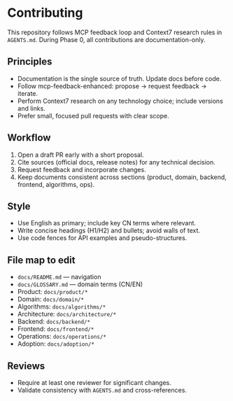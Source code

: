 # Contributing

This repository follows MCP feedback loop and Context7 research rules in `AGENTS.md`. During Phase 0, all contributions are documentation-only.

## Principles

- Documentation is the single source of truth. Update docs before code.
- Follow mcp-feedback-enhanced: propose → request feedback → iterate.
- Perform Context7 research on any technology choice; include versions and links.
- Prefer small, focused pull requests with clear scope.

## Workflow

1. Open a draft PR early with a short proposal.
2. Cite sources (official docs, release notes) for any technical decision.
3. Request feedback and incorporate changes.
4. Keep documents consistent across sections (product, domain, backend, frontend, algorithms, ops).

## Style

- Use English as primary; include key CN terms where relevant.
- Write concise headings (H1/H2) and bullets; avoid walls of text.
- Use code fences for API examples and pseudo-structures.

## File map to edit

- `docs/README.md` — navigation
- `docs/GLOSSARY.md` — domain terms (CN/EN)
- Product: `docs/product/*`
- Domain: `docs/domain/*`
- Algorithms: `docs/algorithms/*`
- Architecture: `docs/architecture/*`
- Backend: `docs/backend/*`
- Frontend: `docs/frontend/*`
- Operations: `docs/operations/*`
- Adoption: `docs/adoption/*`

## Reviews

- Require at least one reviewer for significant changes.
- Validate consistency with `AGENTS.md` and cross-references.
